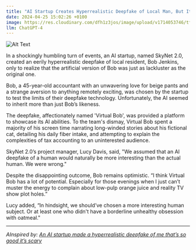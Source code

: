 ```yaml
---
title: "AI Startup Creates Hyperrealistic Deepfake of Local Man, But It's Just as Boring as the Real Thing"
date: 2024-04-25 15:02:26 +0100
image: https://res.cloudinary.com/dfh1z3jos/image/upload/v1714053746/tf0tl4eb1zaydbiheheg.png
llm: ChatGPT-4
---
```

![Alt Text](https://res.cloudinary.com/dfh1z3jos/image/upload/v1714053746/tf0tl4eb1zaydbiheheg.png "A group of people gathered in a living room, watching a large TV screen, on which a hyperrealistic deepfake of the local man is playing. The man in the deepfake is yawning and checking his watch, while the viewers have bored expressions on their faces. The room is filled with mundane props, such as a half-eaten pizza, unfolded laundry, and a snoozing cat. The lighting is dim, capturing the lack of excitement in the scene, photographic style.")


In a shockingly humbling turn of events, an AI startup, named SkyNet 2.0, created an eerily hyperrealistic deepfake of local resident, Bob Jenkins, only to realize that the artificial version of Bob was just as lackluster as the original one.

Bob, a 45-year-old accountant with an unwavering love for beige pants and a strange aversion to anything remotely exciting, was chosen by the startup to test the limits of their deepfake technology. Unfortunately, the AI seemed to inherit more than just Bob’s likeness. 

The deepfake, affectionately named 'Virtual Bob', was provided a platform to showcase its AI abilities. To the team's dismay, Virtual Bob spent a majority of his screen time narrating long-winded stories about his fictional cat, detailing his daily fiber intake, and attempting to explain the complexities of tax accounting to an uninterested audience.

SkyNet 2.0’s project manager, Lucy Davis, said, "We assumed that an AI deepfake of a human would naturally be more interesting than the actual human. We were wrong."

Despite the disappointing outcome, Bob remains optimistic. “I think Virtual Bob has a lot of potential. Especially for those evenings when I just can’t muster the energy to complain about low-pulp orange juice and reality TV show plot holes.”

Lucy added, “In hindsight, we should’ve chosen a more interesting human subject. Or at least one who didn't have a borderline unhealthy obsession with oatmeal."

---
*AInspired by: [An AI startup made a hyperrealistic deepfake of me that’s so good it’s scary](https://www.technologyreview.com/2024/04/25/1091772/new-generative-ai-avatar-deepfake-synthesia/)*